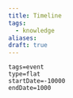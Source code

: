 ```yaml
---
title: Timeline
tags:
  - knowledge
aliases: 
draft: true
---
```


```ob-timeline
tags=event
type=flat
startDate=-10000
endDate=1000
```